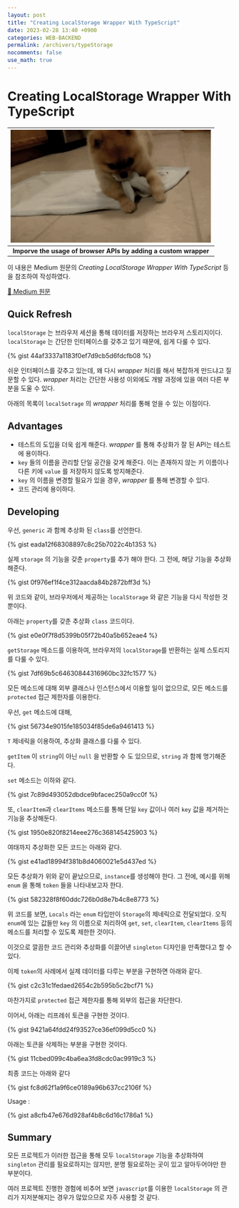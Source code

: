 ```yaml
---
layout: post
title: "Creating LocalStorage Wrapper With TypeScript"
date: 2023-02-28 13:40 +0900
categories: WEB-BACKEND
permalink: /archivers/typeStorage
nocomments: false
use_math: true
---
```


# Creating LocalStorage Wrapper With TypeScript

|    ![wrapDog](/assets/posts/2023-02-27-TypeStorage/wrapdog.gif)     |
| :-----------------------------------------------------------------: |
| <b>Imporve the usage of browser APIs by adding a custom wrapper</b> |

이 내용은 Medium 원문의 _Creating LocalStorage Wrapper With TypeScript_ 등을 참조하여 작성하였다.

[🔗 Medium 원문](https://betterprogramming.pub/creating-localstorage-wrapper-with-typescript-7ff6b71b35cb)

## Quick Refresh

`localStorage` 는 브라우저 세션을 통해 데이터를 저장하는 브라우저 스토리지이다. `localStorage` 는 간단한 인터페이스를 갖추고 있기 때문에, 쉽게 다룰 수 있다.

{% gist 44af3337a1183f0ef7d9cb5d6fdcfb08 %}

쉬운 인터페이스를 갖추고 있는데, 왜 다시 *wrapper* 처리를 해서 복잡하게 만드냐고 질문할 수 있다. *wrapper* 처리는 간단한 사용성 이외에도 개발 과정에 있을 여러 다른 부분을 도울 수 있다.

아래의 목록이 `localSotrage` 의 *wrapper* 처리를 통해 얻을 수 있는 이점이다.

## Advantages

+ 테스트의 도입을 더욱 쉽게 해준다. *wrapper* 를 통해 추상화가 잘 된 API는 테스트에 용이하다.
+ `key` 들의 이름을 관리할 단일 공간을 갖게 해준다. 이는 존재하지 않는 키 이름이나 다른 키에 `value` 를 저장하지 않도록 방지해준다.
+ `key` 의 이름을 변경할 필요가 있을 경우, *wrapper* 를 통해 변경할 수 있다.
+ 코드 관리에 용이하다.

## Developing

우선, `generic` 과 함께 추상화 된 `class`를 선언한다.

{% gist eada12f68308897c8c25b7022c4b1353 %}

실제 `storage` 의 기능을 갖춘 `property`를 추가 해야 한다. 그 전에, 해당 기능을 추상화해준다.

{% gist 0f976ef1f4ce312aacda84b2872bff3d %}

위 코드와 같이, 브라우저에서 제공하는 `localStorage` 와 같은 기능을 다시 작성한 것 뿐이다.

아래는 `property`를 갖춘 추상화 `class` 코드이다.

{% gist e0e0f7f8d5399b05f72b40a5b652eae4 %}

`getStorage` 메소드를 이용하여, 브라우저의 `localStorage`를 반환하는 실제 스토리지를 다룰 수 있다.

{% gist 7df69b5c64630844316960bc32fc1577 %}

모든 메소드에 대해 외부 클래스나 인스턴스에서 이용할 일이 없으므로, 모든 메소드를 `protected` 접근 제한자를 이용한다.

우선, `get` 메소드에 대해,

{% gist 56734e9015fe185034f85de6a9461413 %}

`T` 제네릭을 이용하여, 추상화 클래스를 다룰 수 있다.

`getItem` 이 `string`이 아닌 `null` 을 반환할 수 도 있으므로, `string` 과 함께 명기해준다.

`set` 메소드는 이하와 같다.

{% gist 7c89d493052dbdce9bfacec250a9cc0f %}

또, `clearItem`과 `clearItems` 메소드를 통해 단일 `key` 값이나 여러 `key` 값을 제거하는 기능을 추상해둔다.

{% gist 1950e820f8214eee276c368145425903 %}

여태까지 추상화한 모든 코드는 아래와 같다.

{% gist e41ad18994f381b8d4060021e5d437ed %}

모든 추상화가 위와 같이 끝났으므로, `instance`를 생성해야 한다. 그 전에, 예시를 위해 `enum` 을 통해 `token` 들을 나타내보고자 한다.

{% gist 582328f8f60ddc726b0d8e7b4c8e8773 %}

위 코드를 보면, `Locals` 라는 `enum` 타입만이 `Storage`의 제네릭으로 전달되었다. 오직 `enum`에 있는 값들만 `key` 의 이름으로 처리하여 `get`, `set`, `clearItem`, `clearItems` 등의 메소드를 처리할 수 있도록 제한한 것이다.

이것으로 깔끔한 코드 관리와 추상화를 이끌어낸 `singleton` 디자인을 만족했다고 할 수 있다.

이제 `token`의 사례에서 실제 데이터를 다루는 부분을 구현하면 아래와 같다.

{% gist c2c31c1fedaed2654c2b595b5c2bcf71 %}

마찬가지로 `protected` 접근 제한자를 통해 외부의 접근을 차단한다.

이어서, 아래는 리프레쉬 토큰을 구현한 것이다.

{% gist 9421a64fdd24f93527ce36ef099d5cc0 %}

아래는 토큰을 삭제하는 부분을 구현한 것이다.

{% gist 11cbed099c4ba6ea3fd8cdc0ac9919c3 %}

최종 코드는 아래와 같다

{% gist fc8d62f1a9f6ce0189a96b637cc2106f %}

Usage :

{% gist a8cfb47e676d928af4b8c6d16c1786a1 %}

## Summary

모든 프로젝트가 이러한 접근을 통해 모두 `localStorage` 기능을 추상화하여 `singleton` 관리를 필요로하지는 않지만, 분명 필요로하는 곳이 있고 알아두어야만 한 부분이다.

여러 프로젝트 진행한 경험에 비추어 보면 `javascript`를 이용한 `localStorage` 의 관리가 지저분해지는 경우가 많았으므로 자주 사용할 것 같다.